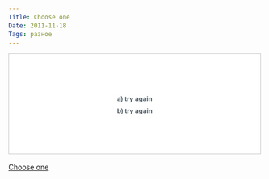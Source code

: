 ```yaml
---
Title: Choose one
Date: 2011-11-18
Tags: разное
---
```


![choose_one.jpg](images/choose_one.jpg)

[Choose one](http://www.magnificentruin.com/post/12935175922/choose-one)